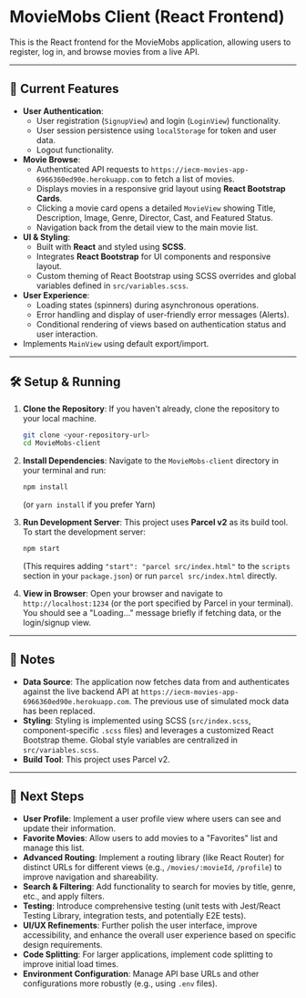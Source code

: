 # MovieMobs Client (React Frontend)

This is the React frontend for the MovieMobs application, allowing users to register, log in, and browse movies from a live API.

---
## 🚀 Current Features

* **User Authentication**:
    * User registration (`SignupView`) and login (`LoginView`) functionality.
    * User session persistence using `localStorage` for token and user data.
    * Logout functionality.
* **Movie Browse**:
    * Authenticated API requests to `https://iecm-movies-app-6966360ed90e.herokuapp.com` to fetch a list of movies.
    * Displays movies in a responsive grid layout using **React Bootstrap Cards**.
    * Clicking a movie card opens a detailed `MovieView` showing Title, Description, Image, Genre, Director, Cast, and Featured Status.
    * Navigation back from the detail view to the main movie list.
* **UI & Styling**:
    * Built with **React** and styled using **SCSS**.
    * Integrates **React Bootstrap** for UI components and responsive layout.
    * Custom theming of React Bootstrap using SCSS overrides and global variables defined in `src/variables.scss`.
* **User Experience**:
    * Loading states (spinners) during asynchronous operations.
    * Error handling and display of user-friendly error messages (Alerts).
    * Conditional rendering of views based on authentication status and user interaction.
* Implements `MainView` using default export/import.

---
## 🛠️ Setup & Running

1.  **Clone the Repository**:
    If you haven't already, clone the repository to your local machine.
    ```bash
    git clone <your-repository-url>
    cd MovieMobs-client
    ```

2.  **Install Dependencies**:
    Navigate to the `MovieMobs-client` directory in your terminal and run:
    ```bash
    npm install
    ```
    (or `yarn install` if you prefer Yarn)

3.  **Run Development Server**:
    This project uses **Parcel v2** as its build tool. To start the development server:
    ```bash
    npm start
    ```
    (This requires adding `"start": "parcel src/index.html"` to the `scripts` section in your `package.json`) or run `parcel src/index.html` directly.

4.  **View in Browser**:
    Open your browser and navigate to `http://localhost:1234` (or the port specified by Parcel in your terminal). You should see a "Loading..." message briefly if fetching data, or the login/signup view.

---
## 📝 Notes

* **Data Source**: The application now fetches data from and authenticates against the live backend API at `https://iecm-movies-app-6966360ed90e.herokuapp.com`. The previous use of simulated mock data has been replaced.
* **Styling**: Styling is implemented using SCSS (`src/index.scss`, component-specific `.scss` files) and leverages a customized React Bootstrap theme. Global style variables are centralized in `src/variables.scss`.
* **Build Tool**: This project uses Parcel v2.

---
## 🌱 Next Steps

* **User Profile**: Implement a user profile view where users can see and update their information.
* **Favorite Movies**: Allow users to add movies to a "Favorites" list and manage this list.
* **Advanced Routing**: Implement a routing library (like React Router) for distinct URLs for different views (e.g., `/movies/:movieId`, `/profile`) to improve navigation and shareability.
* **Search & Filtering**: Add functionality to search for movies by title, genre, etc., and apply filters.
* **Testing**: Introduce comprehensive testing (unit tests with Jest/React Testing Library, integration tests, and potentially E2E tests).
* **UI/UX Refinements**: Further polish the user interface, improve accessibility, and enhance the overall user experience based on specific design requirements.
* **Code Splitting**: For larger applications, implement code splitting to improve initial load times.
* **Environment Configuration**: Manage API base URLs and other configurations more robustly (e.g., using `.env` files).